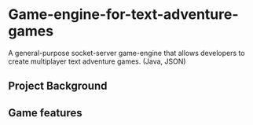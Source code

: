 # Game-engine-for-text-adventure-games
A general-purpose socket-server game-engine that allows developers to create multiplayer text adventure games. (Java, JSON)

## Project Background


## Game features
